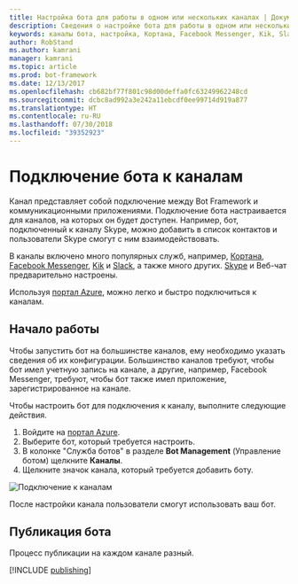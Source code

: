 ```yaml
---
title: Настройка бота для работы в одном или нескольких каналах | Документация Майкрософт
description: Сведения о настройке бота для работы в одном или нескольких каналах с помощью портала Bot Framework.
keywords: каналы бота, настройка, Кортана, Facebook Messenger, Kik, Slack, Skype, портал Azure
author: RobStand
ms.author: kamrani
manager: kamrani
ms.topic: article
ms.prod: bot-framework
ms.date: 12/13/2017
ms.openlocfilehash: cb682bf77f801c98d00deffa0fc63249962248cd
ms.sourcegitcommit: dcbc8ad992a3e242a11ebcdf0ee99714d919a877
ms.translationtype: HT
ms.contentlocale: ru-RU
ms.lasthandoff: 07/30/2018
ms.locfileid: "39352923"
---
```

# <a name="connect-a-bot-to-channels"></a>Подключение бота к каналам

Канал представляет собой подключение между Bot Framework и коммуникационными приложениями. Подключение бота настраивается для каналов, на которых он будет доступен. Например, бот, подключенный к каналу Skype, можно добавить в список контактов и пользователи Skype смогут с ним взаимодействовать. 

В каналы включено много популярных служб, например, [Кортана](bot-service-channel-connect-cortana.md), [Facebook Messenger](bot-service-channel-connect-facebook.md), [Kik](bot-service-channel-connect-kik.md) и [Slack](bot-service-channel-connect-slack.md), а также много других. [Skype](https://dev.skype.com/bots) и Веб-чат предварительно настроены. 

Используя [портал Azure](https://portal.azure.com), можно легко и быстро подключиться к каналам.

## <a name="get-started"></a>Начало работы

Чтобы запустить бот на большинстве каналов, ему необходимо указать сведения об их конфигурации. Большинство каналов требуют, чтобы бот имел учетную запись на канале, а другие, например, Facebook Messenger, требуют, чтобы бот также имел приложение, зарегистрированное на канале.

Чтобы настроить бот для подключения к каналу, выполните следующие действия.

1. Войдите на <a href="https://portal.azure.com" target="_blank">портал Azure</a>.
1. Выберите бот, который требуется настроить.
3. В колонке "Служба ботов" в разделе **Bot Management** (Управление ботом) щелкните **Каналы**.
4. Щелкните значок канала, который требуется добавить боту.

![Подключение к каналам](~/media/channels/connect-to-channels.png)

После настройки канала пользователи смогут использовать ваш бот.

## <a name="publish-a-bot"></a>Публикация бота

Процесс публикации на каждом канале разный.

[!INCLUDE [publishing](~/includes/snippet-publish-to-channel.md)]


